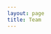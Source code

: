 ```yaml
---
layout: page
title: Team
---
```


<script setup>
import {
  VPTeamPage,
  VPTeamPageTitle,
  VPTeamMembers
} from 'vitepress/theme'

const members = [
  {
    avatar: 'https://www.github.com/amir20.png',
    name: 'Amir Raminfar',
    title: 'Creator',
    links: [
      { icon: 'github', link: 'https://github.com/amir20' },
      { icon: 'linkedin', link: 'https://www.linkedin.com/in/amirraminfar' },
      { icon: {svg: '<svg fill="#000000" width="800px" height="800px" viewBox="0 0 24 24" role="img" xmlns="http://www.w3.org/2000/svg"><path d="m20.216 6.415-.132-.666c-.119-.598-.388-1.163-1.001-1.379-.197-.069-.42-.098-.57-.241-.152-.143-.196-.366-.231-.572-.065-.378-.125-.756-.192-1.133-.057-.325-.102-.69-.25-.987-.195-.4-.597-.634-.996-.788a5.723 5.723 0 0 0-.626-.194c-1-.263-2.05-.36-3.077-.416a25.834 25.834 0 0 0-3.7.062c-.915.083-1.88.184-2.75.5-.318.116-.646.256-.888.501-.297.302-.393.77-.177 1.146.154.267.415.456.692.58.36.162.737.284 1.123.366 1.075.238 2.189.331 3.287.37 1.218.05 2.437.01 3.65-.118.299-.033.598-.073.896-.119.352-.054.578-.513.474-.834-.124-.383-.457-.531-.834-.473-.466.074-.96.108-1.382.146-1.177.08-2.358.082-3.536.006a22.228 22.228 0 0 1-1.157-.107c-.086-.01-.18-.025-.258-.036-.243-.036-.484-.08-.724-.13-.111-.027-.111-.185 0-.212h.005c.277-.06.557-.108.838-.147h.002c.131-.009.263-.032.394-.048a25.076 25.076 0 0 1 3.426-.12c.674.019 1.347.067 2.017.144l.228.031c.267.04.533.088.798.145.392.085.895.113 1.07.542.055.137.08.288.111.431l.319 1.484a.237.237 0 0 1-.199.284h-.003c-.037.006-.075.01-.112.015a36.704 36.704 0 0 1-4.743.295 37.059 37.059 0 0 1-4.699-.304c-.14-.017-.293-.042-.417-.06-.326-.048-.649-.108-.973-.161-.393-.065-.768-.032-1.123.161-.29.16-.527.404-.675.701-.154.316-.199.66-.267 1-.069.34-.176.707-.135 1.056.087.753.613 1.365 1.37 1.502a39.69 39.69 0 0 0 11.343.376.483.483 0 0 1 .535.53l-.071.697-1.018 9.907c-.041.41-.047.832-.125 1.237-.122.637-.553 1.028-1.182 1.171-.577.131-1.165.2-1.756.205-.656.004-1.31-.025-1.966-.022-.699.004-1.556-.06-2.095-.58-.475-.458-.54-1.174-.605-1.793l-.731-7.013-.322-3.094c-.037-.351-.286-.695-.678-.678-.336.015-.718.3-.678.679l.228 2.185.949 9.112c.147 1.344 1.174 2.068 2.446 2.272.742.12 1.503.144 2.257.156.966.016 1.942.053 2.892-.122 1.408-.258 2.465-1.198 2.616-2.657.34-3.332.683-6.663 1.024-9.995l.215-2.087a.484.484 0 0 1 .39-.426c.402-.078.787-.212 1.074-.518.455-.488.546-1.124.385-1.766zm-1.478.772c-.145.137-.363.201-.578.233-2.416.359-4.866.54-7.308.46-1.748-.06-3.477-.254-5.207-.498-.17-.024-.353-.055-.47-.18-.22-.236-.111-.71-.054-.995.052-.26.152-.609.463-.646.484-.057 1.046.148 1.526.22.577.088 1.156.159 1.737.212 2.48.226 5.002.19 7.472-.14.45-.06.899-.13 1.345-.21.399-.072.84-.206 1.08.206.166.281.188.657.162.974a.544.544 0 0 1-.169.364zm-6.159 3.9c-.862.37-1.84.788-3.109.788a5.884 5.884 0 0 1-1.569-.217l.877 9.004c.065.78.717 1.38 1.5 1.38 0 0 1.243.065 1.658.065.447 0 1.786-.065 1.786-.065.783 0 1.434-.6 1.499-1.38l.94-9.95a3.996 3.996 0 0 0-1.322-.238c-.826 0-1.491.284-2.26.613z"/></svg>'}, link: '' }
    ]
  }
]
</script>

<VPTeamPage>
  <VPTeamPageTitle>
    <template #title>
      Team
    </template>
    <template #lead>
      Limascope is created and maintained by the following people.
    </template>
  </VPTeamPageTitle>
  <VPTeamMembers
    :members="members"
  />

</VPTeamPage>
